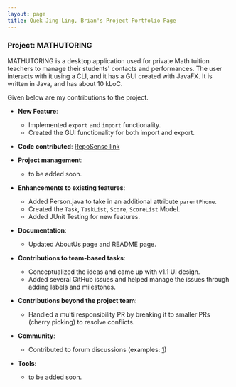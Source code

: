 ```yaml
---
layout: page
title: Quek Jing Ling, Brian's Project Portfolio Page
---
```


### Project: MATHUTORING

MATHUTORING is a desktop application used for private Math tuition teachers to manage their students' contacts and performances. The user interacts with it using a CLI, and it has a GUI created with JavaFX. It is written in Java, and has about 10 kLoC.

Given below are my contributions to the project.

* **New Feature**:
    * Implemented `export` and `import` functionality.
    * Created the GUI functionality for both import and export.

* **Code contributed**: [RepoSense link](https://nus-cs2103-ay2223s2.github.io/tp-dashboard/?search=astraxq&breakdown=true&sort=groupTitle&sortWithin=title&since=2023-02-17&timeframe=commit&mergegroup=&groupSelect=groupByRepos&checkedFileTypes=docs~functional-code~test-code~other)

* **Project management**:
    * to be added soon.

* **Enhancements to existing features**:
    * Added Person.java to take in an additional attribute `parentPhone`.
    * Created the `Task`, `TaskList`, `Score`, `ScoreList` Model.
    * Added JUnit Testing for new features.

* **Documentation**:
    * Updated AboutUs page and README page.

* **Contributions to team-based tasks**:
    * Conceptualized the ideas and came up with v1.1 UI design.
    * Added several GitHub issues and helped manage the issues through adding labels and milestones.

* **Contributions beyond the project team**:
    * Handled a multi responsibility PR by breaking it to smaller PRs (cherry picking) to resolve conflicts.

* **Community**:
    * Contributed to forum discussions (examples: [1](https://github.com/nus-cs2103-AY2223S2/forum/issues/171))

* **Tools**:
    * to be added soon.
